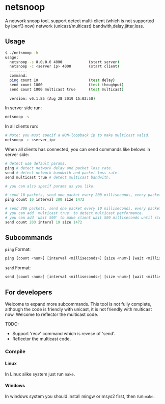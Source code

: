 
# netsnoop

A network snoop tool, support detect multi-client (which is not supported by iperf3 now) network (unicast/multicast) bandwith,delay,jitter,loss.

## Usage

```sh
$ ./netsnoop -h
usage:
  netsnoop -s 0.0.0.0 4000            (start server)
  netsnoop -c <server ip> 4000        (start client)
  --------
  command:
  ping count 10                       (test delay)
  send count 1000                     (test thoughput)
  send count 1000 multicast true      (test multicast)
  
  version: v0.1.85 (Aug 28 2019 15:02:50)
```

In server side run:

```sh
netsnoop -s
```

In all clients run:

```sh
# Note: you must specif a NON-loopback ip to make multicast valid.
netsnoop -c <server_ip>
```

When all clients has connected, you can send commands like belows in server side:

```python
# detect use default params.
ping # detect network delay and packet loss rate.
send # detect network bandwith and packet loss rate.
send multicast true # detect multicast bandwith.

# you can also specif params as you like.

# send 10 packets, send one packet every 200 milliseconds, every packet contains 1472 bytes data.
ping count 10 interval 200 size 1472

# send 200 packets, send one packet every 10 milliseconds, every packet contains 1472 bytes data.
# you can add 'multicast true' to detect multicast performance.
# you can add 'wait 500' to make client wait 500 milliseconds until stop receive data.
send count 200 interal 10 size 1472
```

## Subcommands

`ping` Format:

```python
ping [count <num>] [interval <milliseconds>] [size <num>] [wait <milliseconds>]
```

`send` Format:

```python
send [count <num>] [interval <milliseconds>] [size <num>] [wait <milliseconds>]
```

## For developers

Welcome to expand more subcommands. This tool is not fully complete, although the code is friendly with unicast, it is not friendly with multicast now. Welcome to reflector the multicast code.

TODO:

- Support 'recv' command which is revese of 'send'.
- Reflector the multicast code.

### Compile

#### Linux

In Linux alike system just run `make`.

#### Windows

In windows system you should install mingw or msys2 first, then run `make`.
